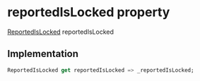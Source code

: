 


# reportedIsLocked property








[ReportedIsLocked](../../package-yonomi_sdk_dart_traits_trait/ReportedIsLocked-class.md) reportedIsLocked
  







## Implementation

```dart
ReportedIsLocked get reportedIsLocked => _reportedIsLocked;
```








